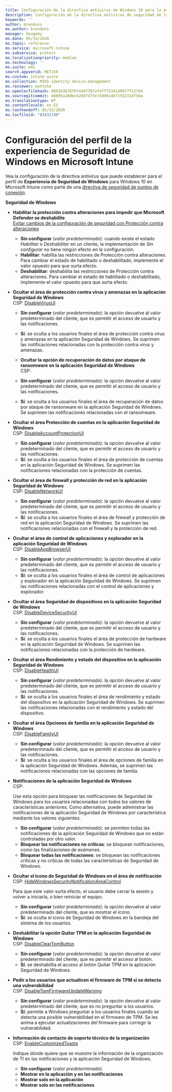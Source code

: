 ```yaml
---
title: Configuración de la directiva antivirus de Windows 10 para la experiencia de Seguridad de Windows para Intune | Microsoft Docs
description: Configuración de la directiva antivirus de seguridad de los puntos de conexión para la aplicación Seguridad de Windows en Microsoft Intune
keywords: ''
author: brenduns
ms.author: brenduns
manager: dougeby
ms.date: 05/15/2020
ms.topic: reference
ms.service: microsoft-intune
ms.subservice: protect
ms.localizationpriority: medium
ms.technology: ''
ms.suite: ems
search.appverid: MET150
ms.custom: intune-azure
ms.collection: M365-identity-device-management
ms.reviewer: mattsha
ms.openlocfilehash: 089303b76f674d47767afdff72341d09f7f227d4
ms.sourcegitcommit: 48005a260bcb2b97d7fe75809c4bf1552318f50a
ms.translationtype: HT
ms.contentlocale: es-ES
ms.lasthandoff: 05/15/2020
ms.locfileid: "83431740"
---
```

# <a name="settings-for-the-windows-security-experience-profile-in-microsoft-intune"></a>Configuración del perfil de la experiencia de Seguridad de Windows en Microsoft Intune

Vea la configuración de la directiva antivirus que puede establecer para el perfil de **Experiencia de Seguridad de Windows** para Windows 10 en Microsoft Intune como parte de una [directiva de seguridad de puntos de conexión](../protect/endpoint-security-policy.md).

**Seguridad de Windows**

- **Habilitar la protección contra alteraciones para impedir que Microsoft Defender se deshabilite**  
  [Evitar cambios de la configuración de seguridad con Protección contra alteraciones](https://go.microsoft.com/fwlink/?linkid=2066083)

  - **Sin configurar** (*valor predeterminado*): cuando existe el estado *Habilitar* o *Deshabilitar* en un cliente, la implementación de *Sin configurar* no tiene ningún efecto en la configuración. 
  - **Habilitar**: habilita las restricciones de Protección contra alteraciones. Para cambiar el estado de habilitado o deshabilitado, implemente el valor opuesto para que surta efecto.
  - **Deshabilitar**: deshabilita las restricciones de Protección contra alteraciones. Para cambiar el estado de habilitado o deshabilitado, implemente el valor opuesto para que surta efecto.

- **Ocultar el área de protección contra virus y amenazas en la aplicación Seguridad de Windows**  
  CSP: [DisableVirusUI](https://go.microsoft.com/fwlink/?linkid=873662)

  - **Sin configurar** (*valor predeterminado*): la opción devuelve al valor predeterminado del cliente, que es permitir el acceso de usuario y las notificaciones.
  - **Sí**: se oculta a los usuarios finales el área de protección contra virus y amenazas en la aplicación Seguridad de Windows. Se suprimen las notificaciones relacionadas con la protección contra virus y amenazas.

  - **Ocultar la opción de recuperación de datos por ataque de ransomware en la aplicación Seguridad de Windows**  
    CSP: [](https://go.microsoft.com/fwlink/?linkid=873664)

  - **Sin configurar** (*valor predeterminado*): la opción devuelve al valor predeterminado del cliente, que es permitir el acceso de usuario y las notificaciones.
  - **Sí**: se oculta a los usuarios finales el área de recuperación de datos por ataque de ransonware en la aplicación Seguridad de Windows. Se suprimen las notificaciones relacionadas con el ransomware.

- **Ocultar el área Protección de cuentas en la aplicación Seguridad de Windows**  
  CSP: [DisableAccountProtectionUI](https://go.microsoft.com/fwlink/?linkid=873666)

  - **Sin configurar** (*valor predeterminado*): la opción devuelve al valor predeterminado del cliente, que es permitir el acceso de usuario y las notificaciones.
  - **Sí**: se oculta a los usuarios finales el área de protección de cuentas en la aplicación Seguridad de Windows. Se suprimen las notificaciones relacionadas con la protección de cuentas.

- **Ocultar el área de firewall y protección de red en la aplicación Seguridad de Windows**  
  CSP: [DisableNetworkUI](https://go.microsoft.com/fwlink/?linkid=873668)

  - **Sin configurar** (*valor predeterminado*): la opción devuelve al valor predeterminado del cliente, que es permitir el acceso de usuario y las notificaciones.
  - **Sí**: se oculta a los usuarios finales el área de firewall y protección de red en la aplicación Seguridad de Windows. Se suprimen las notificaciones relacionadas con el firewall y la protección de red.

- **Ocultar el área de control de aplicaciones y explorador en la aplicación Seguridad de Windows**  
  CSP: [DisableAppBrowserUI](https://go.microsoft.com/fwlink/?linkid=873669)

  - **Sin configurar** (*valor predeterminado*): la opción devuelve al valor predeterminado del cliente, que es permitir el acceso de usuario y las notificaciones.
  - **Sí**: se oculta a los usuarios finales el área de control de aplicaciones y explorador en la aplicación Seguridad de Windows. Se suprimen las notificaciones relacionadas con el control de aplicaciones y explorador.

- **Ocultar el área Seguridad de dispositivos en la aplicación Seguridad de Windows**  
  CSP: [DisableDeviceSecurityUI](https://go.microsoft.com/fwlink/?linkid=873670)

  - **Sin configurar** (*valor predeterminado*): la opción devuelve al valor predeterminado del cliente, que es permitir el acceso de usuario y las notificaciones.
  - **Sí**: se oculta a los usuarios finales el área de protección de hardware en la aplicación Seguridad de Windows. Se suprimen las notificaciones relacionadas con la protección de hardware.
  
- **Ocultar el área Rendimiento y estado del dispositivo en la aplicación Seguridad de Windows**  
  CSP: [DisableHealthUI](https://go.microsoft.com/fwlink/?linkid=873671)

  - **Sin configurar** (*valor predeterminado*): la opción devuelve al valor predeterminado del cliente, que es permitir el acceso de usuario y las notificaciones.
  - **Sí**: se oculta a los usuarios finales el área de rendimiento y estado del dispositivo en la aplicación Seguridad de Windows. Se suprimen las notificaciones relacionadas con el rendimiento y estado del dispositivo.

- **Ocultar el área Opciones de familia en la aplicación Seguridad de Windows**  
  CSP: [DisableFamilyUI](https://go.microsoft.com/fwlink/?linkid=873673)

  - **Sin configurar** (*valor predeterminado*): la opción devuelve al valor predeterminado del cliente, que es permitir el acceso de usuario y las notificaciones.
  - **Sí**: se oculta a los usuarios finales el área de opciones de familia en la aplicación Seguridad de Windows. Además, se suprimen las notificaciones relacionadas con las opciones de familia.

- **Notificaciones de la aplicación Seguridad de Windows**  
  CSP: [](https://go.microsoft.com/fwlink/?linkid=873675)

  Use esta opción para bloquear las notificaciones de Seguridad de Windows para los usuarios relacionadas con todos los valores de características anteriores. Como alternativa, puede administrar las notificaciones de la aplicación Seguridad de Windows por característica mediante los valores siguientes.

  - **Sin configurar** (*valor predeterminado*): se permiten todas las notificaciones de la aplicación Seguridad de Windows que no están controladas por otro valor.
  - **Bloquear las notificaciones no críticas**: se bloquean notificaciones, como las finalizaciones de exámenes.
  - **Bloquear todas las notificaciones**: se bloquean las notificaciones críticas y no críticas de todas las características de Seguridad de Windows.

- **Ocultar el icono de Seguridad de Windows en el área de notificación**  
  CSP: [HideWindowsSecurityNotificationAreaControl](https://go.microsoft.com/fwlink/?linkid=2114313&clcid=0x409)

  Para que este valor surta efecto, el usuario debe cerrar la sesión y volver a iniciarla, o bien reiniciar el equipo.
  - **Sin configurar** (*valor predeterminado*): la opción devuelve al valor predeterminado del cliente, que es mostrar el icono.
  - **Sí**: se oculta el icono de Seguridad de Windows en la bandeja del sistema de los usuarios.
  
- **Deshabilitar la opción Quitar TPM en la aplicación Seguridad de Windows**  
  CSP: [DisableClearTpmButton](https://go.microsoft.com/fwlink/?linkid=2114125&clcid=0x409)

  - **Sin configurar** (*valor predeterminado*): la opción devuelve al valor predeterminado del cliente, que es permitir el acceso al botón.
  - **Sí**: se deshabilita el acceso al botón Quitar TPM en la aplicación Seguridad de Windows.

- **Pedir a los usuarios que actualicen el firmware de TPM si se detecta una vulnerabilidad**  
  CSP: [DisableTpmFirmwareUpdateWarning](https://go.microsoft.com/fwlink/?linkid=2114212&clcid=0x409)

  - **Sin configurar** (*valor predeterminado*): la opción devuelve al valor predeterminado del cliente, que es no preguntar a los usuarios.
  - **Sí**: permite a Windows preguntar a los usuarios finales cuando se detecta una posible vulnerabilidad en el firmware de TPM. Se les anima a ejecutar actualizaciones del firmware para corregir la vulnerabilidad.

- **Información de contacto de soporte técnico de la organización**  
  CSP: [EnableCustomizedToasts](https://go.microsoft.com/fwlink/?linkid=873676)

  Indique dónde quiere que se muestre la información de la organización de TI en las notificaciones y la aplicación Seguridad de Windows.
  - **Sin configurar** (*valor predeterminado*).
  - **Mostrar en la aplicación y en las notificaciones**
  - **Mostrar solo en la aplicación**
  - **Mostrar solo en las notificaciones**
